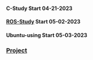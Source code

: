 ####  __C-Study__ Start 04-21-2023
####  __[ROS-Study](https://github.com/enrhd24/Study/tree/main/ROS_Study)__ Start 05-02-2023
####  __Ubuntu-using__ Start 05-03-2023
### [Project](https://github.com/enrhd24/CStudy/tree/main/Project)
